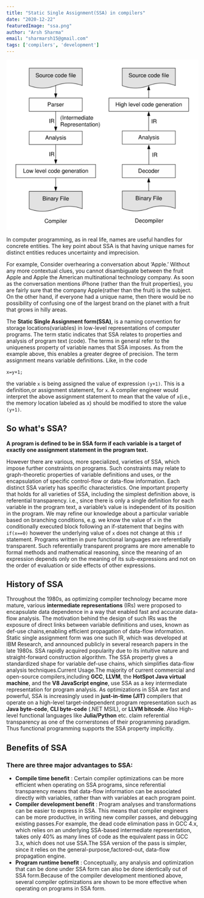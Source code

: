 ```yaml
---
title: "Static Single Assignment(SSA) in compilers"
date: "2020-12-22"
featuredImage: "ssa.png"
author: "Arsh Sharma"
email: "sharmarsh15@gmail.com"
tags: ['compilers', 'development']
---
```


![ssa](ssa.png)

In computer programming, as in real life, names are useful handles for concrete entities. The key point about SSA is that having unique names for distinct entities reduces uncertainty and imprecision. 

For example, 
Consider overhearing a conversation about ‘Apple.’ Without any more contextual clues, you cannot disambiguate between the fruit Apple and Apple the American multinational technology company. 
As soon as the conversation mentions iPhone (rather than the fruit properties), you are fairly sure that the company Apple(rather than the fruit) is the subject. On the other hand, if everyone had a unique name, then there would be no possibility of confusing one of the largest brand on the planet with a fruit that grows in hilly areas. 

The **Static Single Assignment form(SSA)**, is a naming convention for storage locations(variables) in low-level representations of computer programs. The term static indicates that SSA relates to properties and analysis of program text (code). The terms in general refer to the uniqueness property of variable names that SSA imposes. As from the example above, this enables a greater degree of precision. The term assignment means variable definitions. 
Like, in the code
```
x=y+1;
```
the variable `x` is being assigned the value of expression `(y+1)`. This is a definition,or assignment statement, for `x`. A compiler engineer would interpret the above assignment statement to mean that the value of `x`(i.e., the memory location labeled as x) should be modified to store the value `(y+1)`.

## So what's SSA?

__A program is defined to be in SSA form if each variable is a target of exactly one assignment statement in the program text.__

However there are various, more specialized, varieties of SSA, which impose further constraints on programs. Such constraints may relate to graph-theoretic properties  of  variable  definitions  and  uses,  or  the  encapsulation  of  specific control-flow or data-flow information. Each distinct SSA variety has specific characteristics.
One important property that holds for all varieties of SSA, including the simplest definition above, is referential transparency. i.e., since there is only a single definition for each variable in the program text, a variable’s value is independent of its position in the program. We may refine our knowledge about a particular variable based on branching conditions, e.g. we know the value of `x` in the conditionally executed block following an if-statement that begins with 
```if(x==0)```
however the underlying value of `x` does not change at this `if` statement. Programs written in pure functional languages are referentially transparent. Such referentially transparent programs are more amenable to formal methods and mathematical reasoning, since the meaning of an expression depends only on the meaning of its sub-expressions and not on the order of evaluation or side effects of other expressions.

## History of SSA

Throughout the 1980s, as optimizing compiler technology became more mature, various **intermediate representations** (IRs) were proposed to encapsulate data dependence in a way that enabled fast and accurate data-flow analysis. The motivation behind the design of such IRs was the exposure of direct links between variable definitions and uses, known as def-use chains,enabling efficient propagation of data-flow information. Static single assignment form was one such IR, which was developed at IBM Research, and announced publicly in several research papers in the late 1980s. 
SSA rapidly acquired popularity due to its intuitive nature and straight-forward construction algorithm. The SSA property gives a standardized shape for variable def-use chains, which simplifies data-flow analysis techniques.Current Usage.The majority of current commercial and open-source compilers,including **GCC**, **LLVM**, the **HotSpot Java virtual machine**, and the **V8 JavaScript engine**, use SSA as a key intermediate representation for program analysis. As optimizations in SSA are fast and powerful, SSA is increasingly used in **just-in-time (JIT)** compilers that operate on a high-level target-independent program representation such as **Java byte-code**, **CLI byte-code** (.NET MSIL), or **LLVM bitcode**. Also High-level functional languages like **Julia/Python** etc. claim referential transparency as one of the cornerstones of their programming paradigm. Thus functional programming supports the SSA property implicitly.

## Benefits of SSA

### There are three major advantages to SSA:
- **Compile time benefit** : Certain compiler optimizations can be more efficient when operating on SSA programs, since referential transparency means that data-flow information can be associated directly with variables, rather than with variables at each program point. 
- **Compiler development benefit** : Program analyses and transformations can be easier to express in SSA. This means that compiler engineers can be more productive, in writing new compiler passes, and debugging existing passes.For example, the dead code elimination pass in GCC 4.x, which relies on an underlying SSA-based intermediate representation, takes only 40% as many lines of code as the equivalent pass in GCC 3.x, which does not use SSA.The SSA version of the pass is simpler, since it relies on the general-purpose,factored-out, data-flow propagation engine.
- **Program runtime benefit** : Conceptually, any analysis and optimization that can be done under SSA form can also be done identically out of SSA form.Because of the compiler development mentioned above, several compiler optimizations are shown to be more effective when operating on programs in SSA form. 





